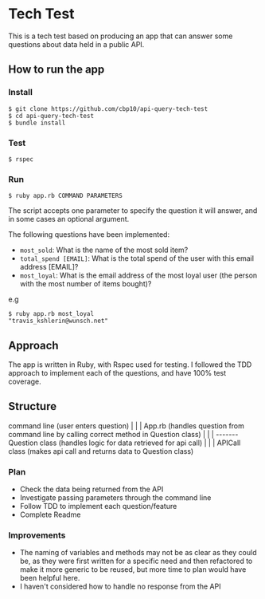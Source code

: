 # Tech Test

This is a tech test based on producing an app that can answer some questions about data held in a public API.

## How to run the app

### Install
```
$ git clone https://github.com/cbp10/api-query-tech-test
$ cd api-query-tech-test
$ bundle install
```

### Test
```
$ rspec
```

### Run
```
$ ruby app.rb COMMAND PARAMETERS
```
The script accepts one parameter to specify the question it will answer, and in some cases an optional argument. 

The following questions have been implemented: 
* `most_sold`: What is the name of the most sold item?
* `total_spend [EMAIL]`: What is the total spend of the user with this email address [EMAIL]?
* `most_loyal`: What is the email address of the most loyal user (the person with the most number of items
bought)?

e.g
```
$ ruby app.rb most_loyal
"travis_kshlerin@wunsch.net"
```

## Approach

The app is written in Ruby, with Rspec used for testing. I followed the TDD approach to implement each of the questions, and have 100% test coverage.


## Structure

command line (user enters question)
	|
	|
	|
   App.rb (handles question from command line by calling correct method in Question class) 
   		|
   		|
   		|
   		------- Question class (handles logic for data retrieved for api call)
   					|
   					|
   					|
   					APICall class (makes api call and returns data to Question class)


### Plan

* Check the data being returned from the API
* Investigate passing parameters through the command line
* Follow TDD to implement each question/feature
* Complete Readme

### Improvements

* The naming of variables and methods may not be as clear as they could be, as they were first written for a specific need and then refactored to make it more generic to be reused, but more time to plan would have been helpful here.
* I haven't considered how to handle no response from the API





